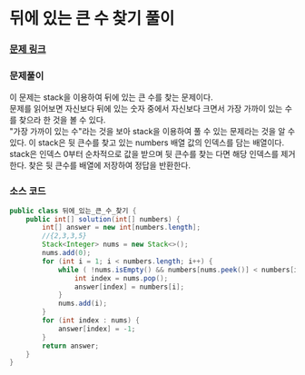 # 뒤에 있는 큰 수 찾기 풀이

### [문제 링크](https://school.programmers.co.kr/learn/courses/30/lessons/154539)

### 문제풀이
이 문제는 stack을 이용하여 뒤에 있는 큰 수를 찾는 문제이다. </br>
문제를 읽어보면 자신보다 뒤에 있는 숫자 중에서 자신보다 크면서 가장 가까이 있는 수를 찾으라 한 것을 볼 수 있다. </br>
"가장 가까이 있는 수"라는 것을 보아 stack을 이용하여 풀 수 있는 문제라는 것을 알 수 있다.
이 stack은 뒷 큰수를 찾고 있는 numbers 배열 값의 인덱스를 담는 배열이다.
stack은 인덱스 0부터 순차적으로 값을 받으며 뒷 큰수를 찾는 다면 해당 인덱스를 제거한다. 
찾은 뒷 큰수를 배열에 저장하여 정답을 반환한다.

### 소스 코드
```java
public class 뒤에_있는_큰_수_찾기 {
    public int[] solution(int[] numbers) {
        int[] answer = new int[numbers.length];
        //{2,3,3,5}
        Stack<Integer> nums = new Stack<>();
        nums.add(0);
        for (int i = 1; i < numbers.length; i++) {
            while ( !nums.isEmpty() && numbers[nums.peek()] < numbers[i] ) {
                int index = nums.pop();
                answer[index] = numbers[i];
            }
            nums.add(i);
        }
        for (int index : nums) {
            answer[index] = -1;
        }
        return answer;
    }
}
```